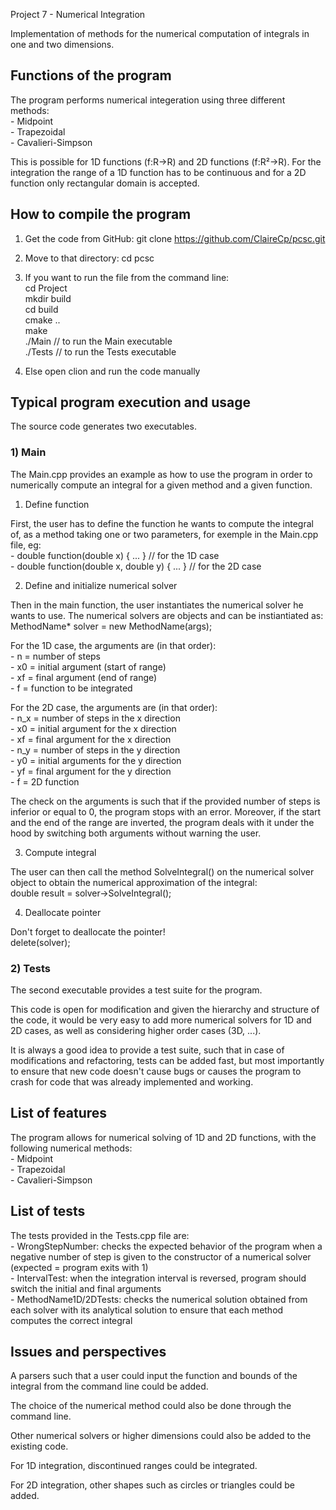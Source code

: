 Project 7 - Numerical Integration

Implementation of methods for the numerical computation of integrals in one and two dimensions.

## Functions of the program ##
The program performs numerical integeration using three different methods:
<br />	- Midpoint
<br />	- Trapezoidal
<br />	- Cavalieri-Simpson

This is possible for 1D functions (f:R->R) and 2D functions (f:R²->R).
For the integration the range of a 1D function has to be continuous and for a 2D function only rectangular domain is accepted.

## How to compile the program ##

1) Get the code from GitHub: git clone https://github.com/ClaireCp/pcsc.git

2) Move to that directory: cd pcsc

3) If you want to run the file from the command line: 
<br />	cd Project
<br />	mkdir build
<br />	cd build
<br />	cmake ..
<br /> 	make
<br />	./Main   // to run the Main executable
<br />	./Tests  // to run the Tests executable

4) Else open clion and run the code manually


## Typical program execution and usage ##
The source code generates two executables.

### 1) Main ###
The Main.cpp provides an example as how to use the program in order to numerically compute an integral for a given method and a given function.

1) Define function

First, the user has to define the function he wants to compute the integral of, as a method taking one or two parameters, for exemple in the Main.cpp file, eg:
<br />	- double function(double x) { ... } // for the 1D case
<br />	- double function(double x, double y) { ... } // for the 2D case

2) Define and initialize numerical solver

Then in the main function, the user instantiates the numerical solver he wants to use. The numerical solvers are objects and can be instiantiated as:
<br />    MethodName* solver = new MethodName(args);

For the 1D case, the arguments are (in that order):
<br />	- n = number of steps
<br />	- x0 = initial argument (start of range)
<br />	- xf = final argument (end of range)
<br />	- f = function to be integrated

For the 2D case, the arguments are (in that order):
<br />	- n_x = number of steps in the x direction
<br />	- x0 = initial argument for the x direction
<br />	- xf = final argument for the x direction
<br />	- n_y = number of steps in the y direction
<br />	- y0 = initial arguments for the y direction
<br />	- yf = final argument for the y direction
<br />	- f = 2D function

The check on the arguments is such that if the provided number of steps is inferior or equal to 0, the program stops with an error. Moreover, if the start and the end of the range are inverted, the  program deals with it under the hood by switching both arguments without warning the user.

3) Compute integral

The user can then call the method SolveIntegral() on the numerical solver object to obtain the numerical approximation of the integral:
<br />	double result = solver->SolveIntegral();

4) Deallocate pointer

Don't forget to deallocate the pointer!
<br />	delete(solver);

### 2) Tests ###
The second executable provides a test suite for the program.

This code is open for modification and given the hierarchy and structure of the code, it would be very easy to add more numerical solvers for 1D and 2D cases, as well as considering higher order cases (3D, ...). 

It is always a good idea to provide a test suite, such that in case of modifications and refactoring, tests can be added fast, but most importantly to ensure that new code doesn't cause bugs or causes the program to crash for code that was already implemented and working.


## List of features ##
The program allows for numerical solving of 1D and 2D functions, with the following numerical methods:
<br />	- Midpoint
<br />	- Trapezoidal
<br />	- Cavalieri-Simpson

## List of tests ##
The tests provided in the Tests.cpp file are:
<br />	- WrongStepNumber: checks the expected behavior of the program when a negative number of step is given to the constructor of a numerical solver (expected = program exits with 1)
<br />	- IntervalTest: when the integration interval is reversed, program should switch the initial and final arguments
<br />	- MethodName1D/2DTests: checks the numerical solution obtained from each solver with its analytical solution to ensure that each method computes the correct integral

## Issues and perspectives ##
A parsers such that a user could input the function and bounds of the integral from the command line could be added.

The choice of the numerical method could also be done through the command line.

Other numerical solvers or higher dimensions could also be added to the existing code.

For 1D integration, discontinued ranges could be integrated.

For 2D integration, other shapes such as circles or triangles could be added.





